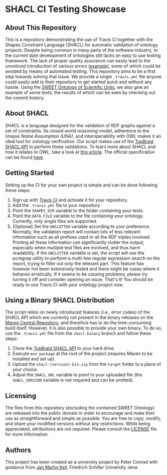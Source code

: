 # SHACL CI Testing Showcase
## About This Repository
This is a repository demonstrating the use of Travis CI together with the Shapes Constraint Language (SHACL) for
automatic validation of ontology projects. Despite being common in many parts of the software industry, to the current
date development of ontologies still lacks an easy to use testing framework. The lack of proper quality assurance can
easily lead to the unnoticed introduction of various errors
[(example)](http://www.semantic-web-journal.net/system/files/swj1825.pdf), some of which could be avoided by means of
automated testing. This repository aims to be a first step towards solving that issue. We provide a single `.travis.yml`
file anyone could easily add to their repository to get started quick and without any hassle. Using the [SWEET Ontology
of Scientific Units](https://github.com/ESIPFed/sweet), we also give an example of some tests, the results of which can
be seen by checking out the commit history.

## About SHACL
SHACL is a language designed for the validation of RDF graphs against a set of constraints. Its *closed world reasoning*
model, adherence to the *Unique Name Assumption (UNA)*, and interoperability with OWL makes it an ideal tool for
ontology verification. Our script makes use of the [TopBraid SHACL API](https://github.com/TopQuadrant/shacl/) to
perform these validations.
To learn more about SHACL and how it relates to OWL, take a look at [this article](http://spinrdf.org/shacl-and-owl.html).
The official specification can be found [here](http://spinrdf.org/shacl-and-owl.html).

## Getting Started
Setting up the CI for your own project is simple and can be done following these steps:
1. Sign up with [Travis CI](https://travis-ci.com/) and activate it for your repository.
1. Add the `.travis.yml` file to your repository.
1. Point the `SHAPES_DIR` variable to the folder containing your tests.
1. Point the `DATA_FILE` variable to the file containing your ontology. Currently, only single files are supported.
1. (Optional) Set the `UNCLUTTER` variable according to your preference. Normally, the validation report will contain
   lots of less relevant information such as all prefixes used or all the RDF triples involved. Printing all these
   information can significantly clutter the output, especially when multiple test files are involved, and thus harm
   readability. If the `UNCLUTTER` variable is set, the script will use the pcregrep utility to perform a multi-line
   regular expression search on the report, trying to filter out only the relevant part. This feature has however not
   been extensively tested and there might be cases where it behaves erratically. If it seems to be causing problems,
   please try turning it off and consider opening an issue.
That's it! You should be ready to use Travis CI with your ontology project now.

## Using a Binary SHACL Distribution
The script relies on newly introduced features (i.e., error codes) of the SHACL API which are currently not present in
the binary releases on the [Maven Central Repository](http://central.maven.org/maven2/org/topbraid/shacl/), and
therefore has to do the time-consuming build itself. However, it is also possible to provide your own binary. To do so,
use the `.travis.yml` file from the `shacl-binary` branch and follow these steps:
1. Clone the [TopBraid SHACL API](https://github.com/TopQuadrant/shacl/) to your hard drive.
1. Execute `mvn package` at the root of the project (requires Maven to be installed and set up).
1. Upload the `shacl-(version)-bin.zip` from the `target` folder to a place of your choice.
1. Adjust the `SHACL_URL` variable to point to your uploaded file (the `SHACL_VERSION` variable is not required and can
   be omitted).

## Licensing
The files from this repository (excluding the contained SWEET Ontology) are released into the public domain in order to
encourage and make their use as straightforward and simple as possible. You are free to copy, modify, and share your
modified versions without any restrictions. While being appreciated, attributions are not required. Please consult the
[LICENSE](https://github.com/p-conrad/shacl-ci-testing/blob/master/LICENSE) file for more information.

## Authors
This project has been created as a university project by Peter Conrad with guidance from [Jan Martin
Keil](https://github.com/jmkeil), Friedrich Schiller University Jena.
